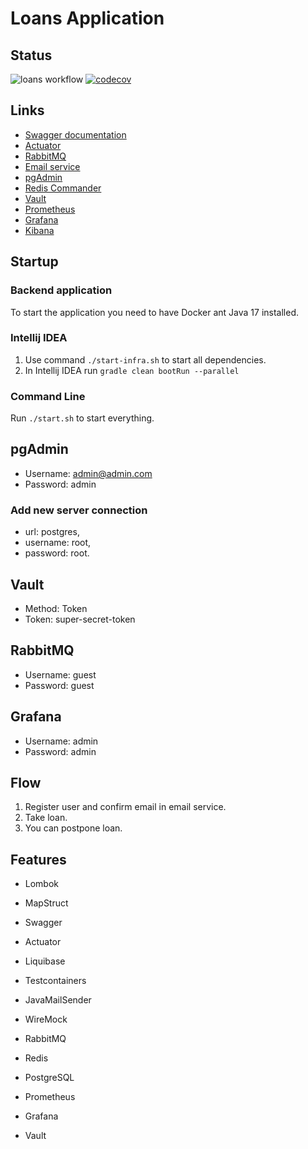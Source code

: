 # Loans Application

## Status

![loans workflow](https://github.com/osber1/loans/actions/workflows/docker-push.yml/badge.svg)
[![codecov](https://codecov.io/gh/osber1/loans/branch/master/graph/badge.svg?token=2KOECLUD4M)](https://codecov.io/gh/osber1/loans)

## Links

- [Swagger documentation](http://localhost:8080/swagger-ui.html)
- [Actuator](http://localhost:8080/actuator)
- [RabbitMQ](http://localhost:15672)
- [Email service](http://localhost:1080)
- [pgAdmin](http://localhost:5050)
- [Redis Commander](http://localhost:5123)
- [Vault](http://localhost:8200)
- [Prometheus](http://localhost:9090)
- [Grafana](http://localhost:3000)
- [Kibana](http://localhost:5601)

## Startup

### Backend application

To start the application you need to have Docker ant Java 17 installed.

### Intellij IDEA

1) Use command `./start-infra.sh` to start all dependencies.
2) In Intellij IDEA run `gradle clean bootRun --parallel`

### Command Line

Run `./start.sh` to start everything.

## pgAdmin

* Username: admin@admin.com
* Password: admin

### Add new server connection

- url: postgres,
- username: root,
- password: root.

## Vault

* Method: Token
* Token: super-secret-token

## RabbitMQ

* Username: guest
* Password: guest

## Grafana

* Username: admin
* Password: admin

## Flow

1) Register user and confirm email in email service.
2) Take loan.
3) You can postpone loan.

## Features

* Lombok
* MapStruct
* Swagger
* Actuator
* Liquibase
* Testcontainers
* JavaMailSender
* WireMock

* RabbitMQ
* Redis
* PostgreSQL
* Prometheus
* Grafana
* Vault
